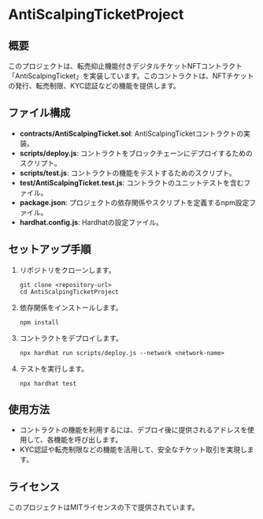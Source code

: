 # AntiScalpingTicketProject

## 概要
このプロジェクトは、転売抑止機能付きデジタルチケットNFTコントラクト「AntiScalpingTicket」を実装しています。このコントラクトは、NFTチケットの発行、転売制限、KYC認証などの機能を提供します。

## ファイル構成
- **contracts/AntiScalpingTicket.sol**: AntiScalpingTicketコントラクトの実装。
- **scripts/deploy.js**: コントラクトをブロックチェーンにデプロイするためのスクリプト。
- **scripts/test.js**: コントラクトの機能をテストするためのスクリプト。
- **test/AntiScalpingTicket.test.js**: コントラクトのユニットテストを含むファイル。
- **package.json**: プロジェクトの依存関係やスクリプトを定義するnpm設定ファイル。
- **hardhat.config.js**: Hardhatの設定ファイル。

## セットアップ手順
1. リポジトリをクローンします。
   ```
   git clone <repository-url>
   cd AntiScalpingTicketProject
   ```

2. 依存関係をインストールします。
   ```
   npm install
   ```

3. コントラクトをデプロイします。
   ```
   npx hardhat run scripts/deploy.js --network <network-name>
   ```

4. テストを実行します。
   ```
   npx hardhat test
   ```

## 使用方法
- コントラクトの機能を利用するには、デプロイ後に提供されるアドレスを使用して、各機能を呼び出します。
- KYC認証や転売制限などの機能を活用して、安全なチケット取引を実現します。

## ライセンス
このプロジェクトはMITライセンスの下で提供されています。